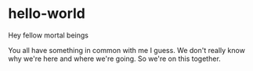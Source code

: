 # hello-world

Hey fellow mortal beings

You all have something in common with me I guess.
We don't really know why we're here and where we're going. So we're on this together.
